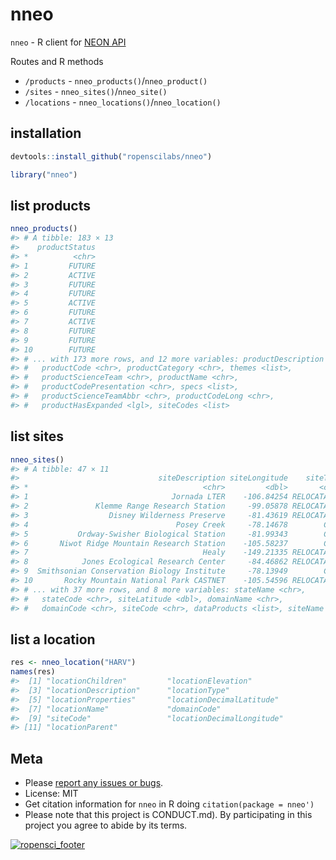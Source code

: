 nneo
====

`nneo` - R client for [NEON API](http://data.neonscience.org/data-api)

Routes and R methods

* `/products` - `nneo_products()`/`nneo_product()`
* `/sites` - `nneo_sites()`/`nneo_site()`
* `/locations` - `nneo_locations()`/`nneo_location()`

## installation


```r
devtools::install_github("ropenscilabs/nneo")
```


```r
library("nneo")
```

## list products


```r
nneo_products()
#> # A tibble: 183 × 13
#>    productStatus
#> *          <chr>
#> 1         FUTURE
#> 2         ACTIVE
#> 3         FUTURE
#> 4         FUTURE
#> 5         ACTIVE
#> 6         FUTURE
#> 7         ACTIVE
#> 8         FUTURE
#> 9         FUTURE
#> 10        FUTURE
#> # ... with 173 more rows, and 12 more variables: productDescription <chr>,
#> #   productCode <chr>, productCategory <chr>, themes <list>,
#> #   productScienceTeam <chr>, productName <chr>,
#> #   productCodePresentation <chr>, specs <list>,
#> #   productScienceTeamAbbr <chr>, productCodeLong <chr>,
#> #   productHasExpanded <lgl>, siteCodes <list>
```

## list sites


```r
nneo_sites()
#> # A tibble: 47 × 11
#>                               siteDescription siteLongitude    siteType
#> *                                       <chr>         <dbl>       <chr>
#> 1                                Jornada LTER    -106.84254 RELOCATABLE
#> 2               Klemme Range Research Station     -99.05878 RELOCATABLE
#> 3                  Disney Wilderness Preserve     -81.43619 RELOCATABLE
#> 4                                 Posey Creek     -78.14678        CORE
#> 5           Ordway-Swisher Biological Station     -81.99343        CORE
#> 6       Niwot Ridge Mountain Research Station    -105.58237        CORE
#> 7                                       Healy    -149.21335 RELOCATABLE
#> 8            Jones Ecological Research Center     -84.46862 RELOCATABLE
#> 9  Smithsonian Conservation Biology Institute     -78.13949        CORE
#> 10       Rocky Mountain National Park CASTNET    -105.54596 RELOCATABLE
#> # ... with 37 more rows, and 8 more variables: stateName <chr>,
#> #   stateCode <chr>, siteLatitude <dbl>, domainName <chr>,
#> #   domainCode <chr>, siteCode <chr>, dataProducts <list>, siteName <chr>
```

## list a location


```r
res <- nneo_location("HARV")
names(res)
#>  [1] "locationChildren"         "locationElevation"
#>  [3] "locationDescription"      "locationType"
#>  [5] "locationProperties"       "locationDecimalLatitude"
#>  [7] "locationName"             "domainCode"
#>  [9] "siteCode"                 "locationDecimalLongitude"
#> [11] "locationParent"
```

## Meta

* Please [report any issues or bugs](https://github.com/ropenscilabs/nneo/issues).
* License: MIT
* Get citation information for `nneo` in R doing `citation(package = nneo')`
* Please note that this project is CONDUCT.md). By participating in this project you agree to abide by its terms.

[![ropensci_footer](http://ropensci.org/public_images/github_footer.png)](http://ropensci.org)

